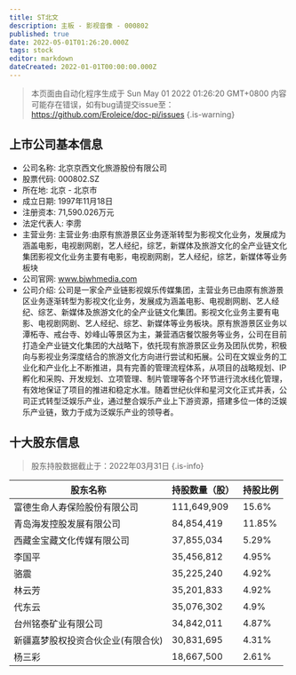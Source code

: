 ```yaml
---
title: ST北文
description: 主板 - 影视音像 - 000802
published: true
date: 2022-05-01T01:26:20.000Z
tags: stock
editor: markdown
dateCreated: 2022-01-01T00:00:00.000Z
---
```


> 本页面由自动化程序生成于 Sun May 01 2022 01:26:20 GMT+0800
> 内容可能存在错误，如有bug请提交issue至：https://github.com/Eroleice/doc-pi/issues
{.is-warning}

## 上市公司基本信息
- 公司名称: 北京京西文化旅游股份有限公司
- 股票代码: 000802.SZ
- 所在地: 北京 - 北京市
- 成立日期: 1997年11月18日
- 注册资本: 71,590.026万元
- 法定代表人: 李雳
- 主营业务: 主营业务:由原有旅游景区业务逐渐转型为影视文化业务，发展成为涵盖电影，电视剧网剧，艺人经纪，综艺，新媒体及旅游文化的全产业链文化集团影视文化业务主要有电影，电视剧网剧，艺人经纪，综艺，新媒体等业务板块
- 公司官网: www.bjwhmedia.com
- 公司介绍: 公司是一家全产业链影视娱乐传媒集团，主营业务已由原有旅游景区业务逐渐转型为影视文化业务，发展成为涵盖电影、电视剧网剧、艺人经纪、综艺、新媒体及旅游文化的全产业链文化集团。影视文化业务主要有电影、电视剧网剧、艺人经纪、综艺、新媒体等业务板块。原有旅游景区业务以潭柘寺、戒台寺、妙峰山等景区为主，兼营酒店餐饮服务等业务，公司在目前打造全产业链文化集团的大战略下，依托现有旅游景区业务及团队优势，积极向与影视业务深度结合的旅游文化方向进行尝试和拓展。公司在文娱业务的工业化和产业化上不断推进，具有完善的管理流程体系，从项目的战略规划、IP孵化和采购、开发规划、立项管理、制片管理等各个环节进行流水线化管理，有效地保证了项目的推进和稳定水准。随着世纪伙伴和星河文化正式并表，公司正式转型泛娱乐产业，通过整合娱乐产业上下游资源，搭建多位一体的泛娱乐产业链，致力于成为泛娱乐产业的领导者。


## 十大股东信息
> 股东持股数据截止于：2022年03月31日
{.is-info}

| 股东名称 | 持股数量（股） | 持股比例 |
| --- | --- | --- |
| 富德生命人寿保险股份有限公司 | 111,649,909 | 15.6% |
| 青岛海发控股发展有限公司 | 84,854,419 | 11.85% |
| 西藏金宝藏文化传媒有限公司 | 37,855,034 | 5.29% |
| 李国平 | 35,456,812 | 4.95% |
| 骆震 | 35,225,240 | 4.92% |
| 林云芳 | 35,201,833 | 4.92% |
| 代东云 | 35,076,302 | 4.9% |
| 台州铭泰矿业有限公司 | 34,842,011 | 4.87% |
| 新疆嘉梦股权投资合伙企业(有限合伙) | 30,831,695 | 4.31% |
| 杨三彩 | 18,667,500 | 2.61% |




